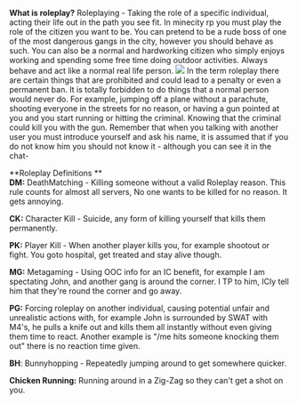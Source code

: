 **What is roleplay?**
Roleplaying - Taking the role of a specific individual, acting their life out in the path you see fit.
In minecity rp you must play the role of the citizen you want to be.
You can pretend to be a rude boss of one of the most dangerous gangs in the city, however you should behave as such.
You can also be a normal and hardworking citizen who simply enjoys working and spending some free time doing outdoor activities.
Always behave and act like a normal real life person.
![](https://i.ytimg.com/vi/5m7eTtKCXBA/maxresdefault.jpg)
In the term roleplay there are certain things that are prohibited and could lead to a penalty or even a permanent ban.
It is totally forbidden to do things that a normal person would never do.
For example, jumping off a plane without a parachute, shooting everyone in the streets for no reason, or having a gun pointed at you and you start running or hitting the criminal. Knowing that the criminal could kill you with the gun.
Remember that when you talking with another user you must introduce yourself and ask his name, it is assumed that if you do not know him you should not know it - although you can see it in the chat-

**Roleplay Definitions   **                                                                                             
**DM:** DeathMatching - Killing someone without a valid Roleplay reason. This rule counts for almost all servers, No one wants to be killed for no reason. It gets annoying.

**CK:** Character Kill - Suicide, any form of killing yourself that kills them permanently.

**PK:** Player Kill - When another player kills you, for example shootout or fight. You goto hospital, get treated and stay alive though.

**MG:** Metagaming - Using OOC info for an IC benefit, for example I am spectating John, and another gang is around the corner. I TP to him, ICly tell him that they're round the corner and go away.

**PG:** Forcing roleplay on another individual, causing potential unfair and unrealistic actions with, for example John is surrounded by SWAT with M4's, he pulls a knife out and kills them all instantly without even giving them time to react. Another example is "/me hits someone knocking them out" there is no reaction time given.

**BH**: Bunnyhopping - Repeatedly jumping around to get somewhere quicker.

**Chicken Running:** Running around in a Zig-Zag so they can't get a shot on you.
